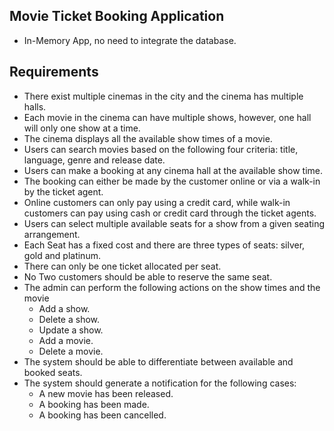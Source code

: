 ## Movie Ticket Booking Application
* In-Memory App, no need to integrate the database.

## Requirements

* There exist multiple cinemas in the city and the cinema has multiple halls.
* Each movie in the cinema can have multiple shows, however, one hall will only one show at a time.
* The cinema displays all the available show times of a movie.
* Users can search movies based on the following four criteria: title, language, genre and release date.
* Users can make a booking at any cinema hall at the available show time.
* The booking can either be made by the customer online or via a walk-in by the ticket agent.
* Online customers can only pay using a credit card, while walk-in customers can pay using cash or credit card through the ticket agents.
* Users can select multiple available seats for a show from a given seating arrangement.
* Each Seat has a fixed cost and there are three types of seats: silver, gold and platinum.
* There can only be one ticket allocated per seat.
* No Two customers should be able to reserve the same seat.
* The admin can perform the following actions on the show times and the movie
  * Add a show.
  * Delete a show.
  * Update a show.
  * Add a movie.
  * Delete a movie.
* The system should be able to differentiate between available and booked seats.
* The system should generate a notification for the following cases:
  * A new movie has been released.
  * A booking has been made.
  * A booking has been cancelled.